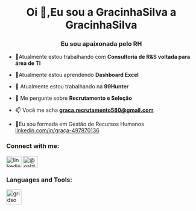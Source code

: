<h1 align="center">Oi 👋,Eu sou a GracinhaSilva a GracinhaSilva</h1>
<h3 align="center">Eu sou apaixonada pelo RH</h3>

- 🔭Atualmente estou trabalhando com **Consultoria de R&S voltada para área de TI**

- 🌱Atualmente estou aprendendo **Dashboard Excel**

- 👯 Atualmente estou trabalhando na **99Hunter**

- 💬 Me pergunte sobre **Recrutamento e Seleção**

- 📫 Você me acha **graca.recrutamento580@gmail.com**

- 📄Eu sou formada em Gestão de Recursos Humanos [linkedin.com/in/graça-497870136](linkedin.com/in/graça-497870136)

<h3 align="left">Connect with me:</h3>
<p align="left">
<a href="https://linkedin.com/in/linkedin.com/in/graça-497870136" target="blank"><img align="center" src="https://raw.githubusercontent.com/rahuldkjain/github-profile-readme-generator/master/src/images/icons/Social/linked-in-alt.svg" alt="linkedin.com/in/graça-497870136" height="30" width="40" /></a>
<a href="https://instagram.com/@galzinha.gals2" target="blank"><img align="center" src="https://raw.githubusercontent.com/rahuldkjain/github-profile-readme-generator/master/src/images/icons/Social/instagram.svg" alt="@galzinha.gals2" height="30" width="40" /></a>
</p>

<h3 align="left">Languages and Tools:</h3>
<p align="left"> <a href="https://gridsome.org/" target="_blank" rel="noreferrer"> <img src="https://www.vectorlogo.zone/logos/gridsome/gridsome-icon.svg" alt="gridsome" width="40" height="40"/> </a> </p>
